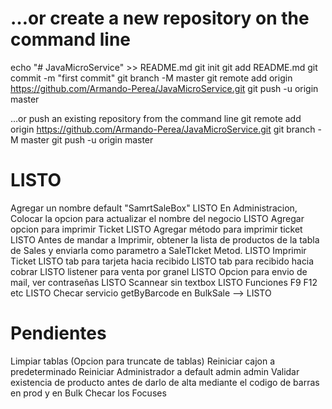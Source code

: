 # …or create a new repository on the command line
echo "# JavaMicroService" >> README.md
git init
git add README.md
git commit -m "first commit"
git branch -M master
git remote add origin https://github.com/Armando-Perea/JavaMicroService.git
git push -u origin master
                

…or push an existing repository from the command line
git remote add origin https://github.com/Armando-Perea/JavaMicroService.git
git branch -M master
git push -u origin master

# LISTO

Agregar un nombre default "SamrtSaleBox"   LISTO
En Administracion, Colocar la opcion para actualizar el nombre del negocio LISTO
Agregar opcion para imprimir Ticket   LISTO
Agregar método para imprimir ticket  LISTO
Antes de mandar a Imprimir, obtener la lista de productos de la tabla de Sales y enviarla como parametro a
SaleTIcket Metod. LISTO
Imprimir Ticket LISTO
tab para tarjeta hacia recibido LISTO
tab para recibido hacia cobrar LISTO
listener para venta por granel	 LISTO
Opcion para envio de mail, ver contraseñas LISTO
Scannear sin textbox  LISTO
Funciones F9 F12 etc	LISTO
Checar servicio getByBarcode en BulkSale --> LISTO


# Pendientes


Limpiar tablas (Opcion para truncate de tablas)
Reiniciar cajon a predeterminado
Reiniciar Administrador a default admin admin
Validar existencia de producto antes de darlo de alta mediante el codigo de barras	en prod y en Bulk
Checar los Focuses 	
		